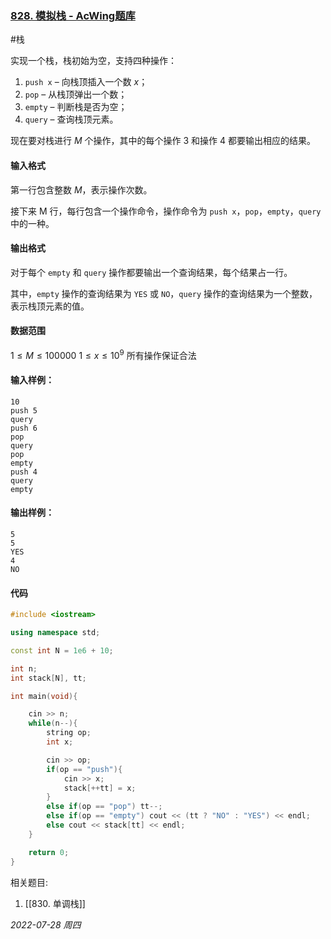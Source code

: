 ### [828. 模拟栈 - AcWing题库](https://www.acwing.com/problem/content/830/)

#栈

实现一个栈，栈初始为空，支持四种操作：

1. `push x` – 向栈顶插入一个数 $x$；
2. `pop` – 从栈顶弹出一个数；
3. `empty` – 判断栈是否为空；
4. `query` – 查询栈顶元素。

现在要对栈进行 $M$ 个操作，其中的每个操作 $3$ 和操作 $4$ 都要输出相应的结果。

#### 输入格式

第一行包含整数 $M$，表示操作次数。

接下来 M 行，每行包含一个操作命令，操作命令为 `push x`，`pop`，`empty`，`query` 中的一种。

#### 输出格式

对于每个 `empty` 和 `query` 操作都要输出一个查询结果，每个结果占一行。

其中，`empty` 操作的查询结果为 `YES` 或 `NO`，`query` 操作的查询结果为一个整数，表示栈顶元素的值。

#### 数据范围

$1≤M≤100000$
$1≤x≤10^9$
所有操作保证合法

#### 输入样例：

```
10
push 5
query
push 6
pop
query
pop
empty
push 4
query
empty
```

#### 输出样例：

```
5
5
YES
4
NO
```

#### 代码

```cpp
#include <iostream>

using namespace std;

const int N = 1e6 + 10;

int n;
int stack[N], tt;

int main(void){

    cin >> n;
    while(n--){
        string op;
        int x;

        cin >> op;
        if(op == "push"){
            cin >> x;
            stack[++tt] = x;
        }
        else if(op == "pop") tt--;
        else if(op == "empty") cout << (tt ? "NO" : "YES") << endl;
        else cout << stack[tt] << endl;
    }

    return 0;
}
```

相关题目:
1. [[830. 单调栈]]

*2022-07-28 周四*